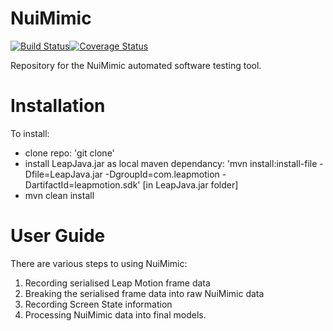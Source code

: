 # NuiMimic #
[![Build Status](https://travis-ci.org/thomasdeanwhite/NuiMimic.svg?branch=master)](https://travis-ci.org/thomasdeanwhite/NuiMimic)[![Coverage Status](https://coveralls.io/repos/github/thomasdeanwhite/NuiMimic/badge.svg?branch=master)](https://coveralls.io/github/thomasdeanwhite/NuiMimic?branch=master)

Repository for the NuiMimic automated software testing tool.

# Installation #

To install:
- clone repo: 'git clone' 
- install LeapJava.jar as local maven dependancy: 'mvn install:install-file -Dfile=LeapJava.jar -DgroupId=com.leapmotion -DartifactId=leapmotion.sdk' [in LeapJava.jar folder]
- mvn clean install

# User Guide #

There are various steps to using NuiMimic:
1. Recording serialised Leap Motion frame data
2. Breaking the serialised frame data into raw NuiMimic data
3. Recording Screen State information
4. Processing NuiMimic data into final models.